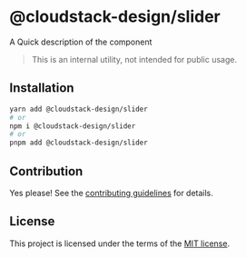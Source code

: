 # @cloudstack-design/slider

A Quick description of the component

> This is an internal utility, not intended for public usage.

## Installation

```sh
yarn add @cloudstack-design/slider
# or
npm i @cloudstack-design/slider
# or
pnpm add @cloudstack-design/slider
```

## Contribution

Yes please! See the
[contributing guidelines](https://github.com/cloudstack-tech/cloudstack-design/blob/master/CONTRIBUTING.md)
for details.

## License

This project is licensed under the terms of the
[MIT license](https://github.com/cloudstack-tech/cloudstack-design/blob/master/LICENSE).